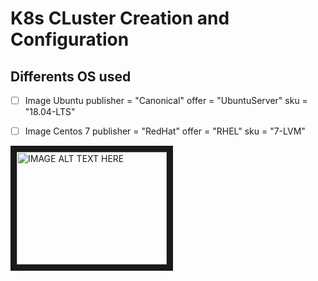 # K8s CLuster Creation and Configuration

## Differents OS used

- [ ] Image Ubuntu
    publisher = "Canonical"
    offer     = "UbuntuServer"
    sku       = "18.04-LTS"

- [ ] Image Centos 7
    publisher = "RedHat"
    offer     = "RHEL"
    sku       = "7-LVM"

<a href="http://www.youtube.com/watch?feature=player_embedded&v=UJiksn1UjQQ
" target="_blank"><img src="https://i9.ytimg.com/vi/UJiksn1UjQQ/mqdefault.jpg?v=62af12ec&sqp=CPirjZgG&rs=AOn4CLAscbEnDVQFdwLckuH94CQMla9x1Q" 
alt="IMAGE ALT TEXT HERE" width="240" height="180" border="10" /></a>
